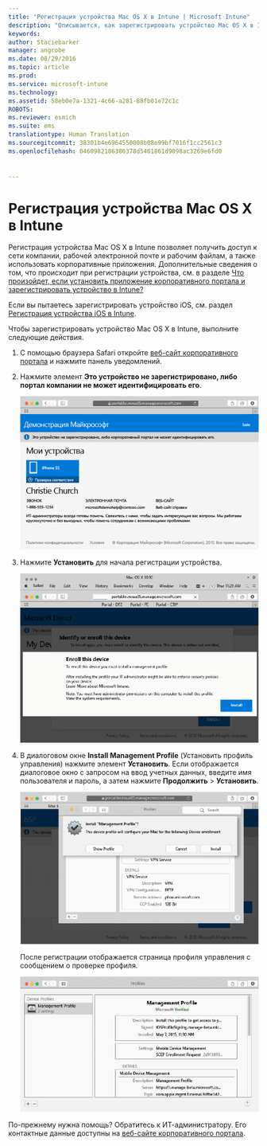 ```yaml
---
title: "Регистрация устройства Mac OS X в Intune | Microsoft Intune"
description: "Описывается, как зарегистрировать устройство Mac OS X в Intune."
keywords: 
author: Staciebarker
manager: angrobe
ms.date: 08/29/2016
ms.topic: article
ms.prod: 
ms.service: microsoft-intune
ms.technology: 
ms.assetid: 58eb0e7a-1321-4c66-a281-88fb01e72c1c
ROBOTS: 
ms.reviewer: esmich
ms.suite: ems
translationtype: Human Translation
ms.sourcegitcommit: 38301b4e6964550008b08e99bf7016f1cc2561c3
ms.openlocfilehash: 0460982186386378d5461861d9098ac3269e6fd0


---
```



# Регистрация устройства Mac OS X в Intune

Регистрация устройства Mac OS X в Intune позволяет получить доступ к сети компании, рабочей электронной почте и рабочим файлам, а также использовать корпоративные приложения. Дополнительные сведения о том, что происходит при регистрации устройства, см. в разделе [Что произойдет, если установить приложение корпоративного портала и зарегистрировать устройство в Intune?](what-happens-if-you-install-the-company-portal-app-and-enroll-your-device-in-intune-ios.md)

Если вы пытаетесь зарегистрировать устройство iOS, см. раздел [Регистрация устройства iOS в Intune](enroll-your-device-in-intune-ios.md).


Чтобы зарегистрировать устройство Mac OS X в Intune, выполните следующие действия.

1.  С помощью браузера Safari откройте [веб-сайт корпоративного портала](https://portal.manage.microsoft.com) и нажмите панель уведомлений.

2.  Нажмите элемент **Это устройство не зарегистрировано, либо портал компании не может идентифицировать его**.

    ![device-not-enrolled](./media/1-macosx-enroll-tap-enroll.png)

3.  Нажмите **Установить** для начала регистрации устройства.

    ![tap-install-to-enroll](./media/2-macosx-enroll--install-button.png)

4.  В диалоговом окне **Install Management Profile** (Установить профиль управления) нажмите элемент **Установить**. Если отображается диалоговое окно с запросом на ввод учетных данных, введите имя пользователя и пароль, а затем нажмите **Продолжить** &gt; **Установить**.

    ![install-management-profile](./media/3-macosx-enroll-tap-install.png)

    После регистрации отображается страница профиля управления с сообщением о проверке профиля.

    ![management-profile-verified](./media/4-macosx-enroll-done.png)

По-прежнему нужна помощь? Обратитесь к ИТ-администратору. Его контактные данные доступны на [веб-сайте корпоративного портала](http://portal.manage.microsoft.com).




<!--HONumber=Aug16_HO5-->


